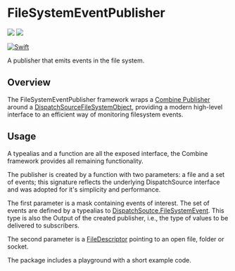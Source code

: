 # FileSystemEventPublisher

[![](https://img.shields.io/endpoint?url=https%3A%2F%2Fswiftpackageindex.com%2Fapi%2Fpackages%2Fkennethlaskoski%2FFileSystemEventPublisher%2Fbadge%3Ftype%3Dswift-versions)](https://swiftpackageindex.com/kennethlaskoski/FileSystemEventPublisher)
[![](https://img.shields.io/endpoint?url=https%3A%2F%2Fswiftpackageindex.com%2Fapi%2Fpackages%2Fkennethlaskoski%2FFileSystemEventPublisher%2Fbadge%3Ftype%3Dplatforms)](https://swiftpackageindex.com/kennethlaskoski/FileSystemEventPublisher)

[![Swift](https://github.com/kennethlaskoski/FileSystemEventPublisher/actions/workflows/swift.yml/badge.svg)](https://github.com/kennethlaskoski/FileSystemEventPublisher/actions/workflows/swift.yml)

A publisher that emits events in the file system.

## Overview

The FileSystemEventPublisher framework wraps a [Combine Publisher](https://developer.apple.com/documentation/combine/publisher)
around a [DispatchSourceFileSystemObject](https://developer.apple.com/documentation/dispatch/dispatchsourcefilesystemobject), 
providing a modern high-level interface to an efficient way of monitoring filesystem events.

## Usage

A typealias and a function are all the exposed interface, the Combine framework provides all remaining functionality.

The publisher is created by a function with two parameters: a file and a set of events; this signature reflects the
underlying DispatchSource interface and was adopted for it's simplicity and performance.

The first parameter is a mask containing events of interest. The set of events are defined by a typealias to 
[DispatchSoutce.FileSystemEvent](https://developer.apple.com/documentation/dispatch/dispatchsource/filesystemevent).
This type is also the Output of the created publisher, i.e., the type of values to be delivered to subscribers.

The second parameter is a [FileDescriptor](https://developer.apple.com/documentation/system/filedescriptor) pointing to an open file, folder or socket.

The package includes a playground with a short example code.
